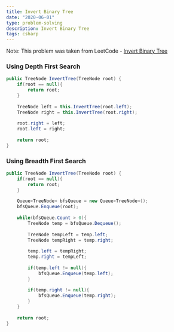 ```yaml
---
title: Invert Binary Tree
date: "2020-06-01"
type: problem-solving
description: Invert Binary Tree
tags: csharp
---
```


Note: This problem was taken from LeetCode - [Invert Binary Tree](https://leetcode.com/problems/invert-binary-tree/)

### Using Depth First Search

```csharp
public TreeNode InvertTree(TreeNode root) {
	if(root == null){
		return root;
	}
	
	TreeNode left = this.InvertTree(root.left);
	TreeNode right = this.InvertTree(root.right);
	
	root.right = left;
	root.left = right;
	
	return root;
}
```

### Using Breadth First Search

```csharp
public TreeNode InvertTree(TreeNode root) {
	if(root == null){
		return root;
	}
	
	Queue<TreeNode> bfsQueue = new Queue<TreeNode>();
	bfsQueue.Enqueue(root);
	
	while(bfsQueue.Count > 0){
		TreeNode temp = bfsQueue.Dequeue();
		
		TreeNode tempLeft = temp.left;
		TreeNode tempRight = temp.right;
		
		temp.left = tempRight;
		temp.right = tempLeft;
		
		if(temp.left != null){
			bfsQueue.Enqueue(temp.left);
		}
		
		if(temp.right != null){
			bfsQueue.Enqueue(temp.right);
		}
	}
	
	return root;
}
```
